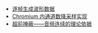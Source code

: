 - [逐帧生成波形数据](./CreateWaveInFrame/README.md)
- [Chromium 内通道数降采样实现](./Mixing/mixing.md)
- [超前掩蔽——音频连续的理论依据](./Temporal_Masking/temporal_masking.md)
